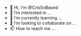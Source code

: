 - 👋 Hi, I’m @CrisSoBased
- 👀 I’m interested in ...
- 🌱 I’m currently learning ...
- 💞️ I’m looking to collaborate on ...
- 📫 How to reach me ...

<!---
CrisSoBased/CrisSoBased is a ✨ special ✨ repository because its `README.md` (this file) appears on your GitHub profile.
You can click the Preview link to take a look at your changes.
--->
